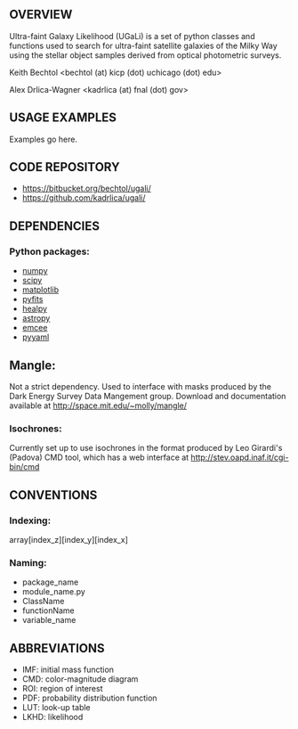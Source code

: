 OVERVIEW
--------
Ultra-faint Galaxy Likelihood (UGaLi) is a set of python 
classes and functions used to search for ultra-faint satellite 
galaxies of the Milky Way using the stellar object samples 
derived from optical photometric surveys.

Keith Bechtol \<bechtol (at) kicp (dot) uchicago (dot) edu\>

Alex Drlica-Wagner \<kadrlica (at) fnal (dot) gov\>

USAGE EXAMPLES
--------------
Examples go here.

CODE REPOSITORY
---------------
* https://bitbucket.org/bechtol/ugali/
* https://github.com/kadrlica/ugali/

DEPENDENCIES
------------

### Python packages:
* [numpy](http://www.numpy.org/)
* [scipy](https://www.scipy.org/)
* [matplotlib](http://matplotlib.org/)
* [pyfits](http://www.stsci.edu/institute/software_hardware/pyfits)
* [healpy](https://github.com/healpy/healpy)
* [astropy](http://www.astropy.org/)
* [emcee](http://dan.iel.fm/emcee/current/)
* [pyyaml](http://pyyaml.org/)

## Mangle:
Not a strict dependency. Used to interface with masks produced by
the Dark Energy Survey Data Mangement group. Download and documentation 
available at http://space.mit.edu/~molly/mangle/

### Isochrones:
Currently set up to use isochrones in the format produced by Leo Girardi's (Padova)
CMD tool, which has a web interface at http://stev.oapd.inaf.it/cgi-bin/cmd

CONVENTIONS
-----------

### Indexing:
array[index_z][index_y][index_x]

### Naming:
* package_name
* module_name.py
* ClassName
* functionName
* variable_name

ABBREVIATIONS
-------------
* IMF: initial mass function
* CMD: color-magnitude diagram
* ROI: region of interest
* PDF: probability distribution function
* LUT: look-up table
* LKHD: likelihood
